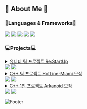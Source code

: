 ## 🧸 About Me 🧸

### 📖Languages & Frameworks📖
<img src="https://img.shields.io/badge/C++-00599C?style=flat-square&logo=cplusplus&logoColor=white"/> <img src="https://img.shields.io/badge/SFML-8CC445?style=flat-square&logo=sfml&logoColor=white"/> <img src="https://img.shields.io/badge/-C%23-80247B?logo=Csharp&style=flat"/> <img src="https://img.shields.io/badge/Unity-A8B9CC?style=flat-square&logo=unity&logoColor=white"/> <img src="https://img.shields.io/badge/MariaDB-003545?style=flat-square&logo=mariadb&logoColor=white"/>
### 💻Projects💻
<details>
<summary><a href="https://github.com/Jinwook-Lee9709/ReStartup">유니티 팀 프로젝트 Re:StartUp</a><br><img src="https://img.shields.io/badge/-C%23-80247B?logo=Csharp&style=flat"/> <img src="https://img.shields.io/badge/Unity-A8B9CC?style=flat-square&logo=unity&logoColor=white"/></summary>
<div markdown="1">
  
|<img width="200" alt="스크린샷1" src="https://github.com/user-attachments/assets/32f7aadd-6905-4e64-b463-8633e9fb3396"/>|<img width="200" alt="스크린샷2" src="https://github.com/user-attachments/assets/7e761582-b2d0-419d-b03e-60d58ed75144" />|<img width="200" alt="스크린샷3" src="https://github.com/user-attachments/assets/3164f5ba-1634-415b-95b4-7721a0265158" />|
|:---:|:---:|:---:|

</div>
</details>
<details>
<summary><a href="https://github.com/ddodo1997/SFML-Team-Project/tree/main">C++ 팀 프로젝트 HotLine-Miami 모작</a><br><img src="https://img.shields.io/badge/C++-00599C?style=flat-square&logo=cplusplus&logoColor=white"/> <img src="https://img.shields.io/badge/SFML-8CC445?style=flat-square&logo=sfml&logoColor=white"/></summary>
<div markdown="1">

|<img width="200" alt="스크린샷2" src="https://github.com/user-attachments/assets/72048abb-adc5-4a5c-af7c-c517a24ed561"/><br><img width="200" alt="스크린샷1" src="https://github.com/user-attachments/assets/b7711125-2602-430c-bb91-8d4f696c41d5"/>|<img width="200" alt="스크린샷3" src="https://github.com/user-attachments/assets/8d66a0af-57b4-4bda-8cb5-5d46ed8161f7"/>
|:---:|:---:|

</div>
</details>
<details>
<summary><a href="https://github.com/ddodo1997/Solo-Project">C++ 1인 프로젝트 Arkanoid 모작</a><br><img src="https://img.shields.io/badge/C++-00599C?style=flat-square&logo=cplusplus&logoColor=white"/> <img src="https://img.shields.io/badge/SFML-8CC445?style=flat-square&logo=sfml&logoColor=white"/></summary>
<div markdown="1">

|<img width = "200" alt="스크린샷1" src="https://github.com/user-attachments/assets/42048a50-c194-41a3-b193-e850c311e0f2"/>|<img width = "200" alt="스크린샷2" src="https://github.com/user-attachments/assets/e81da18d-7d4f-4036-b744-6fb34536c331"/>|<img width = "200" alt="스크린샷3" src="https://github.com/user-attachments/assets/d1abcaf9-90d9-4709-955b-ec24dc1c1c17"/>|<img width = "200" alt="스크린샷4" src="https://github.com/user-attachments/assets/1ebfb02a-2d03-424e-ab08-08629c826224"/>|
|:---:|:---:|:---:|:---:|

</div>
</details>



![Footer](https://capsule-render.vercel.app/api?type=waving&color=auto&height=200&section=footer)
